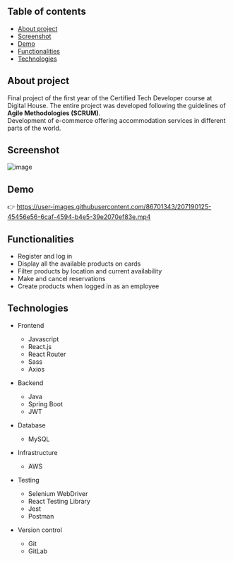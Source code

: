 
## Table of contents
* [About project](#about-project)
* [Screenshot](#screenshot)
* [Demo](#demo)
* [Functionalities](#functionalities)
* [Technologies](#technologies)

## About project
Final project of the first year of the Certified Tech Developer course at Digital House. The entire project was developed following the guidelines of **Agile Methodologies (SCRUM)**.
<br/>
Development of e-commerce offering accommodation services in different parts of the world.

## Screenshot
![image](https://user-images.githubusercontent.com/86701343/235958128-db5218d5-5be2-46f7-8c31-8b48064cc457.png)

## Demo
👉 https://user-images.githubusercontent.com/86701343/207190125-45456e56-6caf-4594-b4e5-39e2070ef83e.mp4

## Functionalities
* Register and log in
* Display all the available products on cards 
* Filter products by location and current availability
* Make and cancel reservations
* Create products when logged in as an employee

## Technologies
* Frontend
  * Javascript
  * React.js
  * React Router
  * Sass
  * Axios
  
* Backend
  * Java
  * Spring Boot
  * JWT
  
* Database
  * MySQL

* Infrastructure
  * AWS
  
* Testing
  * Selenium WebDriver
  * React Testing Library 
  * Jest
  * Postman
  
 * Version control
   * Git
   * GitLab
  

